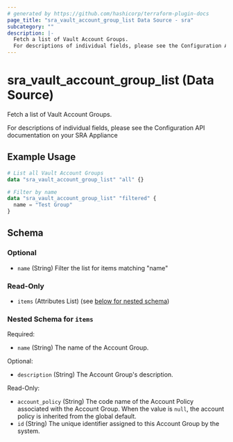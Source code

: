 ```yaml
---
# generated by https://github.com/hashicorp/terraform-plugin-docs
page_title: "sra_vault_account_group_list Data Source - sra"
subcategory: ""
description: |-
  Fetch a list of Vault Account Groups.
  For descriptions of individual fields, please see the Configuration API documentation on your SRA Appliance
---
```


# sra_vault_account_group_list (Data Source)

Fetch a list of Vault Account Groups.

For descriptions of individual fields, please see the Configuration API documentation on your SRA Appliance

## Example Usage

```terraform
# List all Vault Account Groups
data "sra_vault_account_group_list" "all" {}

# Filter by name
data "sra_vault_account_group_list" "filtered" {
  name = "Test Group"
}
```

<!-- schema generated by tfplugindocs -->
## Schema

### Optional

- `name` (String) Filter the list for items matching "name"

### Read-Only

- `items` (Attributes List) (see [below for nested schema](#nestedatt--items))

<a id="nestedatt--items"></a>
### Nested Schema for `items`

Required:

- `name` (String) The name of the Account Group.

Optional:

- `description` (String) The Account Group's description.

Read-Only:

- `account_policy` (String) The code name of the Account Policy associated with the Account Group. When the value is `null`, the account policy is inherited from the global default.
- `id` (String) The unique identifier assigned to this Account Group by the system.

